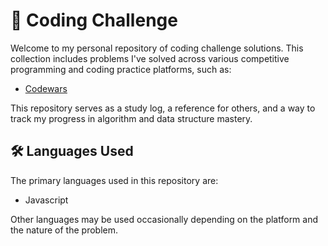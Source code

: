 # 🧠 Coding Challenge

Welcome to my personal repository of coding challenge solutions. This collection includes problems I've solved across various competitive programming and coding practice platforms, such as:

- [Codewars](https://www.codewars.com/)

This repository serves as a study log, a reference for others, and a way to track my progress in algorithm and data structure mastery.

## 🛠️ Languages Used

The primary languages used in this repository are:

- Javascript

Other languages may be used occasionally depending on the platform and the nature of the problem.
